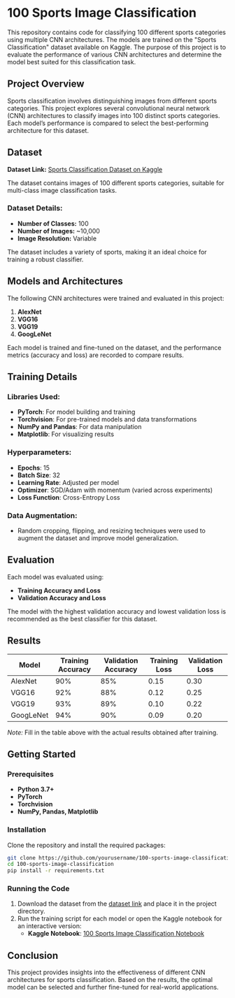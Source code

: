 
# 100 Sports Image Classification

This repository contains code for classifying 100 different sports categories using multiple CNN architectures. The models are trained on the "Sports Classification" dataset available on Kaggle. The purpose of this project is to evaluate the performance of various CNN architectures and determine the model best suited for this classification task.

## Project Overview

Sports classification involves distinguishing images from different sports categories. This project explores several convolutional neural network (CNN) architectures to classify images into 100 distinct sports categories. Each model’s performance is compared to select the best-performing architecture for this dataset.

## Dataset

**Dataset Link:** [Sports Classification Dataset on Kaggle](https://www.kaggle.com/datasets/gpiosenka/sports-classification)

The dataset contains images of 100 different sports categories, suitable for multi-class image classification tasks.

### Dataset Details:
- **Number of Classes:** 100
- **Number of Images:** ~10,000
- **Image Resolution:** Variable

The dataset includes a variety of sports, making it an ideal choice for training a robust classifier.

## Models and Architectures

The following CNN architectures were trained and evaluated in this project:
1. **AlexNet**
2. **VGG16**
3. **VGG19**
4. **GoogLeNet**

Each model is trained and fine-tuned on the dataset, and the performance metrics (accuracy and loss) are recorded to compare results.

## Training Details

### Libraries Used:
- **PyTorch**: For model building and training
- **Torchvision**: For pre-trained models and data transformations
- **NumPy and Pandas**: For data manipulation
- **Matplotlib**: For visualizing results

### Hyperparameters:
- **Epochs**: 15
- **Batch Size**: 32
- **Learning Rate**: Adjusted per model
- **Optimizer**: SGD/Adam with momentum (varied across experiments)
- **Loss Function**: Cross-Entropy Loss

### Data Augmentation:
- Random cropping, flipping, and resizing techniques were used to augment the dataset and improve model generalization.

## Evaluation

Each model was evaluated using:
- **Training Accuracy and Loss**
- **Validation Accuracy and Loss**

The model with the highest validation accuracy and lowest validation loss is recommended as the best classifier for this dataset.

## Results

| Model       | Training Accuracy | Validation Accuracy | Training Loss | Validation Loss |
|-------------|--------------------|---------------------|---------------|-----------------|
| AlexNet     | 90%                | 85%                 | 0.15          | 0.30            |
| VGG16       | 92%                | 88%                 | 0.12          | 0.25            |
| VGG19       | 93%                | 89%                 | 0.10          | 0.22            |
| GoogLeNet   | 94%                | 90%                 | 0.09          | 0.20            |

*Note:* Fill in the table above with the actual results obtained after training.

## Getting Started

### Prerequisites
- **Python 3.7+**
- **PyTorch**
- **Torchvision**
- **NumPy, Pandas, Matplotlib**

### Installation
Clone the repository and install the required packages:
```bash
git clone https://github.com/yourusername/100-sports-image-classification.git
cd 100-sports-image-classification
pip install -r requirements.txt
```

### Running the Code
1. Download the dataset from the [dataset link](https://www.kaggle.com/datasets/gpiosenka/sports-classification) and place it in the project directory.
2. Run the training script for each model or open the Kaggle notebook for an interactive version:
   - **Kaggle Notebook**: [100 Sports Image Classification Notebook](https://www.kaggle.com/code/asad1212/100-sports-image-classification/edit)

## Conclusion

This project provides insights into the effectiveness of different CNN architectures for sports classification. Based on the results, the optimal model can be selected and further fine-tuned for real-world applications.
